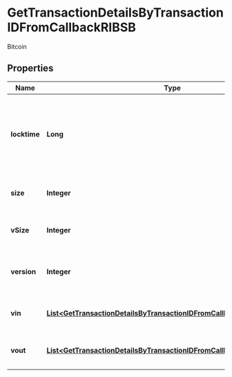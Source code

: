 

# GetTransactionDetailsByTransactionIDFromCallbackRIBSB

Bitcoin

## Properties

| Name | Type | Description | Notes |
|------------ | ------------- | ------------- | -------------|
|**locktime** | **Long** | Represents the time at which a particular transaction can be added to the blockchain. |  |
|**size** | **Integer** | Represents the total size of this transaction. |  |
|**vSize** | **Integer** | Represents the virtual size of this transaction. |  |
|**version** | **Integer** | Represents the transaction version number. |  |
|**vin** | [**List&lt;GetTransactionDetailsByTransactionIDFromCallbackRIBSBVinInner&gt;**](GetTransactionDetailsByTransactionIDFromCallbackRIBSBVinInner.md) | Represents the transaction inputs. |  |
|**vout** | [**List&lt;GetTransactionDetailsByTransactionIDFromCallbackRIBSBVoutInner&gt;**](GetTransactionDetailsByTransactionIDFromCallbackRIBSBVoutInner.md) | Represents the transaction outputs. |  |



